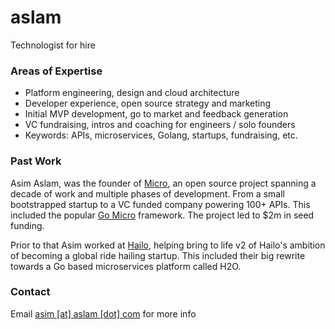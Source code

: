 # aslam

Technologist for hire

### Areas of Expertise

- Platform engineering, design and cloud architecture
- Developer experience, open source strategy and marketing
- Initial MVP development, go to market and feedback generation
- VC fundraising, intros and coaching for engineers / solo founders
- Keywords: APIs, microservices, Golang, startups, fundraising, etc.

### Past Work

Asim Aslam, was the founder of [Micro](https://micro.dev), an open source project spanning a decade of work 
and multiple phases of development. From a small bootstrapped startup to a VC funded company powering 100+ APIs.
This included the popular [Go Micro](https://go-micro.dev) framework. The project led to $2m in seed funding.

Prior to that Asim worked at [Hailo](https://en.wikipedia.org/wiki/Hailo), helping bring to 
life v2 of Hailo's ambition of becoming a global ride hailing startup. This included their big rewrite towards a Go based
microservices platform called H2O.

### Contact

Email [asim [at] aslam [dot] com](mailto:asim@aslam.com) for more info
